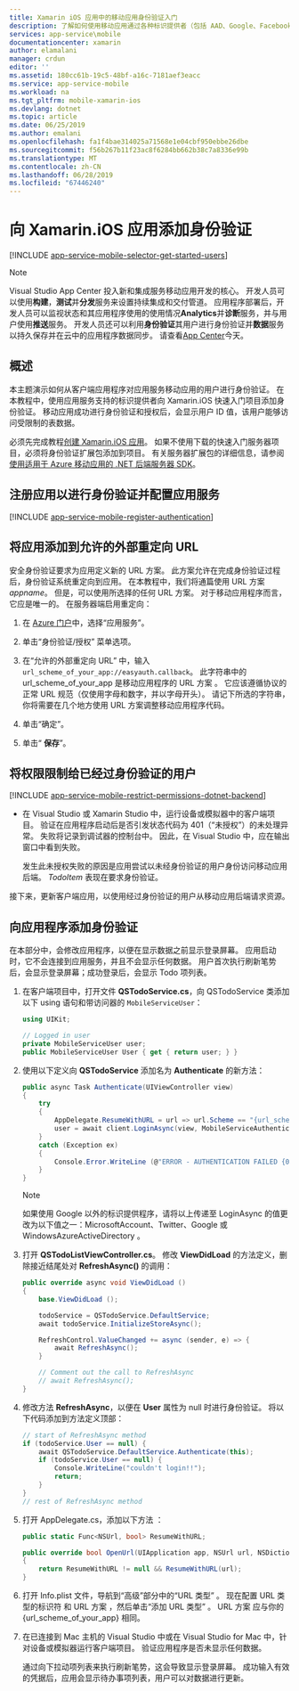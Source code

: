 ```yaml
---
title: Xamarin iOS 应用中的移动应用身份验证入门
description: 了解如何使用移动应用通过各种标识提供者（包括 AAD、Google、Facebook、Twitter 和 Microsoft）对 Xamarin iOS 应用的用户进行身份验证。
services: app-service\mobile
documentationcenter: xamarin
author: elamalani
manager: crdun
editor: ''
ms.assetid: 180cc61b-19c5-48bf-a16c-7181aef3eacc
ms.service: app-service-mobile
ms.workload: na
ms.tgt_pltfrm: mobile-xamarin-ios
ms.devlang: dotnet
ms.topic: article
ms.date: 06/25/2019
ms.author: emalani
ms.openlocfilehash: fa1f4bae314025a71568e1e04cbf950ebbe26dbe
ms.sourcegitcommit: f56b267b11f23ac8f6284bb662b38c7a8336e99b
ms.translationtype: MT
ms.contentlocale: zh-CN
ms.lasthandoff: 06/28/2019
ms.locfileid: "67446240"
---
```

# <a name="add-authentication-to-your-xamarinios-app"></a>向 Xamarin.iOS 应用添加身份验证
[!INCLUDE [app-service-mobile-selector-get-started-users](../../includes/app-service-mobile-selector-get-started-users.md)]

> [!NOTE]
> Visual Studio App Center 投入新和集成服务移动应用开发的核心。 开发人员可以使用**构建**，**测试**并**分发**服务来设置持续集成和交付管道。 应用程序部署后，开发人员可以监视状态和其应用程序使用的使用情况**Analytics**并**诊断**服务，并与用户使用**推送**服务。 开发人员还可以利用**身份验证**其用户进行身份验证并**数据**服务以持久保存并在云中的应用程序数据同步。 请查看[App Center](https://appcenter.ms/?utm_source=zumo&utm_campaign=app-service-mobile-xamarin-ios-get-started-users)今天。
>

## <a name="overview"></a>概述

本主题演示如何从客户端应用程序对应用服务移动应用的用户进行身份验证。 在本教程中，使用应用服务支持的标识提供者向 Xamarin.iOS 快速入门项目添加身份验证。 移动应用成功进行身份验证和授权后，会显示用户 ID 值，该用户能够访问受限制的表数据。

必须先完成教程[创建 Xamarin.iOS 应用]。 如果不使用下载的快速入门服务器项目，必须将身份验证扩展包添加到项目。 有关服务器扩展包的详细信息，请参阅[使用适用于 Azure 移动应用的 .NET 后端服务器 SDK](app-service-mobile-dotnet-backend-how-to-use-server-sdk.md)。

## <a name="register-your-app-for-authentication-and-configure-app-services"></a>注册应用以进行身份验证并配置应用服务
[!INCLUDE [app-service-mobile-register-authentication](../../includes/app-service-mobile-register-authentication.md)]

## <a name="add-your-app-to-the-allowed-external-redirect-urls"></a>将应用添加到允许的外部重定向 URL

安全身份验证要求为应用定义新的 URL 方案。 此方案允许在完成身份验证过程后，身份验证系统重定向到应用。 在本教程中，我们将通篇使用 URL 方案 _appname_。 但是，可以使用所选择的任何 URL 方案。 对于移动应用程序而言，它应是唯一的。 在服务器端启用重定向：

1. 在 [Azure 门户](https://portal.azure.com/)中，选择“应用服务”。

2. 单击“身份验证/授权”  菜单选项。

3. 在“允许的外部重定向 URL”  中，输入 `url_scheme_of_your_app://easyauth.callback`。  此字符串中的 url_scheme_of_your_app 是移动应用程序的 URL 方案  。  它应该遵循协议的正常 URL 规范（仅使用字母和数字，并以字母开头）。  请记下所选的字符串，你将需要在几个地方使用 URL 方案调整移动应用程序代码。

4. 单击“确定”。 

5. 单击“ **保存**”。

## <a name="restrict-permissions-to-authenticated-users"></a>将权限限制给已经过身份验证的用户
[!INCLUDE [app-service-mobile-restrict-permissions-dotnet-backend](../../includes/app-service-mobile-restrict-permissions-dotnet-backend.md)]

* 在 Visual Studio 或 Xamarin Studio 中，运行设备或模拟器中的客户端项目。 验证在应用程序启动后是否引发状态代码为 401（“未授权”）的未处理异常。 失败将记录到调试器的控制台中。 因此，在 Visual Studio 中，应在输出窗口中看到失败。

    发生此未授权失败的原因是应用尝试以未经身份验证的用户身份访问移动应用后端。 *TodoItem* 表现在要求身份验证。

接下来，更新客户端应用，以使用经过身份验证的用户从移动应用后端请求资源。

## <a name="add-authentication-to-the-app"></a>向应用程序添加身份验证
在本部分中，会修改应用程序，以便在显示数据之前显示登录屏幕。 应用启动时，它不会连接到应用服务，并且不会显示任何数据。 用户首次执行刷新笔势后，会显示登录屏幕；成功登录后，会显示 Todo 项列表。

1. 在客户端项目中，打开文件 **QSTodoService.cs**，向 QSTodoService 类添加以下 using 语句和带访问器的 `MobileServiceUser`：

    ```csharp
    using UIKit;

    // Logged in user
    private MobileServiceUser user;
    public MobileServiceUser User { get { return user; } }
    ```

2. 使用以下定义向 **QSTodoService** 添加名为 **Authenticate** 的新方法：

    ```csharp
    public async Task Authenticate(UIViewController view)
    {
        try
        {
            AppDelegate.ResumeWithURL = url => url.Scheme == "{url_scheme_of_your_app}" && client.ResumeWithURL(url);
            user = await client.LoginAsync(view, MobileServiceAuthenticationProvider.Facebook, "{url_scheme_of_your_app}");
        }
        catch (Exception ex)
        {
            Console.Error.WriteLine (@"ERROR - AUTHENTICATION FAILED {0}", ex.Message);
        }
    }
    ```

    > [!NOTE]
    > 如果使用 Google 以外的标识提供程序，请将以上传递至 LoginAsync  的值更改为以下值之一：MicrosoftAccount、Twitter、Google 或 WindowsAzureActiveDirectory     。

3. 打开 **QSTodoListViewController.cs**。 修改 **ViewDidLoad** 的方法定义，删除接近结尾处对 **RefreshAsync()** 的调用：

    ```csharp
    public override async void ViewDidLoad ()
    {
        base.ViewDidLoad ();

        todoService = QSTodoService.DefaultService;
        await todoService.InitializeStoreAsync();

        RefreshControl.ValueChanged += async (sender, e) => {
            await RefreshAsync();
        }

        // Comment out the call to RefreshAsync
        // await RefreshAsync();
    }
    ```

4. 修改方法 **RefreshAsync**，以便在 **User** 属性为 null 时进行身份验证。 将以下代码添加到方法定义顶部：

    ```csharp
    // start of RefreshAsync method
    if (todoService.User == null) {
        await QSTodoService.DefaultService.Authenticate(this);
        if (todoService.User == null) {
            Console.WriteLine("couldn't login!!");
            return;
        }
    }
    // rest of RefreshAsync method
    ```

5. 打开 AppDelegate.cs，添加以下方法  ：

    ```csharp
    public static Func<NSUrl, bool> ResumeWithURL;

    public override bool OpenUrl(UIApplication app, NSUrl url, NSDictionary options)
    {
        return ResumeWithURL != null && ResumeWithURL(url);
    }
    ```

6. 打开 Info.plist 文件，导航到“高级”部分中的“URL 类型”    。 现在配置 URL 类型的标识符  和 URL 方案  ，然后单击“添加 URL 类型”  。 URL 方案  应与你的 {url_scheme_of_your_app} 相同。
7. 在已连接到 Mac 主机的 Visual Studio 中或在 Visual Studio for Mac 中，针对设备或模拟器运行客户端项目。 验证应用程序是否未显示任何数据。

    通过向下拉动项列表来执行刷新笔势，这会导致显示登录屏幕。 成功输入有效的凭据后，应用会显示待办事项列表，用户可以对数据进行更新。

<!-- URLs. -->
[Submit an app page]: https://go.microsoft.com/fwlink/p/?LinkID=266582
[My Applications]: https://go.microsoft.com/fwlink/p/?LinkId=262039
[创建 Xamarin.iOS 应用]: app-service-mobile-xamarin-ios-get-started.md
